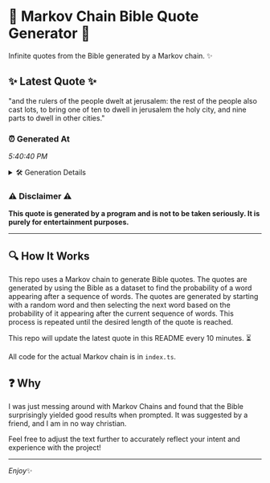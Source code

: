 # 📖 Markov Chain Bible Quote Generator 📖

Infinite quotes from the Bible generated by a Markov chain. ✨

## ✨ Latest Quote ✨
"and the rulers of the people dwelt at jerusalem: the rest of the people also cast lots, to bring one of ten to dwell in jerusalem the holy city, and nine parts to dwell in other cities."

### ⏰ Generated At
*5:40:40 PM*

<details>
    <summary>🛠️ Generation Details</summary>
    <p>
        <strong>🌱 Seed:</strong> and<br>
        <strong>🔄 Iterations:</strong> 36<br>
        <strong>📜 Context History:</strong><br>[ and ]: the<br>[ and, the ]: rulers<br>[ and, the, rulers ]: of<br>[ and, the, rulers, of ]: the<br>[ and, the, rulers, of, the ]: people<br>[ and, the, rulers, of, the, people ]: dwelt<br>[ the, rulers, of, the, people, dwelt ]: at<br>[ rulers, of, the, people, dwelt, at ]: jerusalem:<br>[ of, the, people, dwelt, at, jerusalem: ]: the<br>[ the, people, dwelt, at, jerusalem:, the ]: rest<br>[ people, dwelt, at, jerusalem:, the, rest ]: of<br>[ dwelt, at, jerusalem:, the, rest, of ]: the<br>[ at, jerusalem:, the, rest, of, the ]: people<br>[ jerusalem:, the, rest, of, the, people ]: also<br>[ the, rest, of, the, people, also ]: cast<br>[ rest, of, the, people, also, cast ]: lots,<br>[ of, the, people, also, cast, lots, ]: to<br>[ the, people, also, cast, lots,, to ]: bring<br>[ people, also, cast, lots,, to, bring ]: one<br>[ also, cast, lots,, to, bring, one ]: of<br>[ cast, lots,, to, bring, one, of ]: ten<br>[ lots,, to, bring, one, of, ten ]: to<br>[ to, bring, one, of, ten, to ]: dwell<br>[ bring, one, of, ten, to, dwell ]: in<br>[ one, of, ten, to, dwell, in ]: jerusalem<br>[ of, ten, to, dwell, in, jerusalem ]: the<br>[ ten, to, dwell, in, jerusalem, the ]: holy<br>[ to, dwell, in, jerusalem, the, holy ]: city,<br>[ dwell, in, jerusalem, the, holy, city, ]: and<br>[ in, jerusalem, the, holy, city,, and ]: nine<br>[ jerusalem, the, holy, city,, and, nine ]: parts<br>[ the, holy, city,, and, nine, parts ]: to<br>[ holy, city,, and, nine, parts, to ]: dwell<br>[ city,, and, nine, parts, to, dwell ]: in<br>[ and, nine, parts, to, dwell, in ]: other<br>[ nine, parts, to, dwell, in, other ]: cities.<br>
    </p>
</details>

### ⚠️ Disclaimer ⚠️
**This quote is generated by a program and is not to be taken seriously. It is purely for entertainment purposes.**

---

## 🔍 How It Works

This repo uses a Markov chain to generate Bible quotes. The quotes are generated by using the Bible as a dataset to find the probability of a word appearing after a sequence of words. The quotes are generated by starting with a random word and then selecting the next word based on the probability of it appearing after the current sequence of words. This process is repeated until the desired length of the quote is reached.

This repo will update the latest quote in this README every 10 minutes. ⏳

All code for the actual Markov chain is in `index.ts`.

## ❓ Why

I was just messing around with Markov Chains and found that the Bible surprisingly yielded good results when prompted. 
It was suggested by a friend, and I am in no way christian.

Feel free to adjust the text further to accurately reflect your intent and experience with the project!

---

*Enjoy*✨
